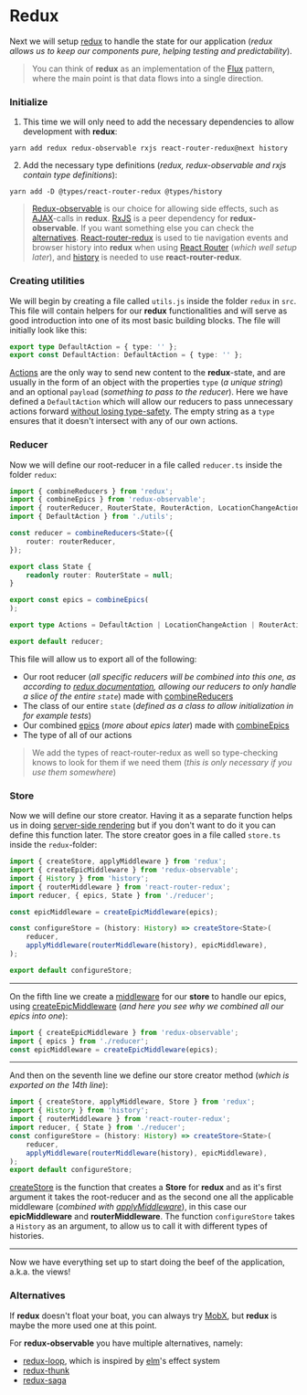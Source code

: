 # Redux

Next we will setup [redux](http://redux.js.org/) to handle the state for our application (*redux allows us to keep our components pure, helping testing and predictability*).
> You can think of **redux** as an implementation of the [Flux](https://facebook.github.io/flux/) pattern, where the main point is that data flows into a single direction.

### Initialize

1. This time we will only need to add the necessary dependencies to allow development with **redux**:
```
yarn add redux redux-observable rxjs react-router-redux@next history
```
2. Add the necessary type definitions (*redux, redux-observable and rxjs contain type definitions*):
```
yarn add -D @types/react-router-redux @types/history
```
> [Redux-observable](https://redux-observable.js.org/) is our choice for allowing side effects, such as [AJAX](https://developer.mozilla.org/en-US/docs/AJAX/Getting_Started)-calls in **redux**. [RxJS](http://reactivex.io/) is a peer dependency for **redux-observable**. If you want something else you can check the [alternatives](#alternatives). [React-router-redux](https://github.com/ReactTraining/react-router/tree/master/packages/react-router-redux) is used to tie navigation events and browser history into **redux** when using [React Router](https://reacttraining.com/react-router/) (*which well setup later*), and [history](https://github.com/reacttraining/history) is needed to use **react-router-redux**.

### Creating utilities

We will begin by creating a file called `utils.js` inside the folder `redux` in `src`. This file will contain helpers for our **redux** functionalities and will serve as good introduction into one of its most basic building blocks. The file will initially look like this:
```typescript
export type DefaultAction = { type: '' };
export const DefaultAction: DefaultAction = { type: '' };
```
[Actions](http://redux.js.org/docs/basics/Actions.html) are the only way to send new content to the **redux**-state, and are usually in the form of an object with the properties `type` (*a unique string*) and an optional `payload` (*something to pass to the reducer*). Here we have defined a `DefaultAction` which will allow our reducers to pass unnecessary actions forward [without losing type-safety](https://spin.atomicobject.com/2016/09/27/typed-redux-reducers-typescript-2-0/). The empty string as a `type` ensures that it doesn't intersect with any of our own actions.

### Reducer

Now we will define our root-reducer in a file called `reducer.ts` inside the folder `redux`:
```typescript
import { combineReducers } from 'redux';
import { combineEpics } from 'redux-observable';
import { routerReducer, RouterState, RouterAction, LocationChangeAction } from 'react-router-redux';
import { DefaultAction } from './utils';

const reducer = combineReducers<State>({
    router: routerReducer,
});

export class State {
    readonly router: RouterState = null;
}

export const epics = combineEpics(
);

export type Actions = DefaultAction | LocationChangeAction | RouterAction;

export default reducer;
```
This file will allow us to export all of the following:
- Our root reducer (*all specific reducers will be combined into this one, as according to [redux documentation](http://redux.js.org/docs/basics/Reducers.html#handling-actions), allowing our reducers to only handle a slice of the entire `state`*) made with [combineReducers](http://redux.js.org/docs/api/combineReducers.html)
- The class of our entire `state` (*defined as a class to allow initialization in for example tests*)
- Our combined [epics](https://redux-observable.js.org/docs/basics/Epics.html) (*more about epics later*) made with [combineEpics](https://redux-observable.js.org/docs/api/combineEpics.html)
- The type of all of our actions
> We add the types of react-router-redux as well so type-checking knows to look for them if we need them (*this is only necessary if you use them somewhere*)

### Store

Now we will define our store creator. Having it as a separate function helps us in doing [server-side rendering](https://github.com/reactjs/redux/blob/master/docs/recipes/ServerRendering.md) but if you don't want to do it you can define this function later. The store creator goes in a file called `store.ts` inside the `redux`-folder:
```typescript
import { createStore, applyMiddleware } from 'redux';
import { createEpicMiddleware } from 'redux-observable';
import { History } from 'history';
import { routerMiddleware } from 'react-router-redux';
import reducer, { epics, State } from './reducer';

const epicMiddleware = createEpicMiddleware(epics);

const configureStore = (history: History) => createStore<State>(
    reducer,
    applyMiddleware(routerMiddleware(history), epicMiddleware),
);

export default configureStore;
```

---

On the fifth line we create a [middleware](http://redux.js.org/docs/advanced/Middleware.html) for our **store** to handle our epics, using [createEpicMiddleware](https://redux-observable.js.org/docs/api/createEpicMiddleware.html) (*and here you see why we combined all our epics into one*):
```typescript
import { createEpicMiddleware } from 'redux-observable';
import { epics } from './reducer';
const epicMiddleware = createEpicMiddleware(epics);
```

---

And then on the seventh line we define our store creator method (*which is exported on the 14th line*):
```typescript
import { createStore, applyMiddleware, Store } from 'redux';
import { History } from 'history';
import { routerMiddleware } from 'react-router-redux';
import reducer, { State } from './reducer';
const configureStore = (history: History) => createStore<State>(
    reducer,
    applyMiddleware(routerMiddleware(history), epicMiddleware),
);
export default configureStore;
```

[createStore](http://redux.js.org/docs/api/createStore.html) is the function that creates a **Store** for **redux** and as it's first argument it takes the root-reducer and as the second one all the applicable middleware (*combined with [applyMiddleware](http://redux.js.org/docs/api/applyMiddleware.html)*), in this case our **epicMiddleware** and **routerMiddleware**. The function `configureStore` takes a `History` as an argument, to allow us to call it with different types of histories.

---

Now we have everything set up to start doing the beef of the application, a.k.a. the views!

### Alternatives

If **redux** doesn't float your boat, you can always try [MobX](https://github.com/mobxjs/mobx), but **redux** is maybe the more used one at this point.

For **redux-observable** you have multiple alternatives, namely:
- [redux-loop](https://github.com/redux-loop/redux-loop), which is inspired by [elm](http://elm-lang.org/)'s effect system
- [redux-thunk](https://github.com/gaearon/redux-thunk)
- [redux-saga](https://github.com/redux-saga/redux-saga)
